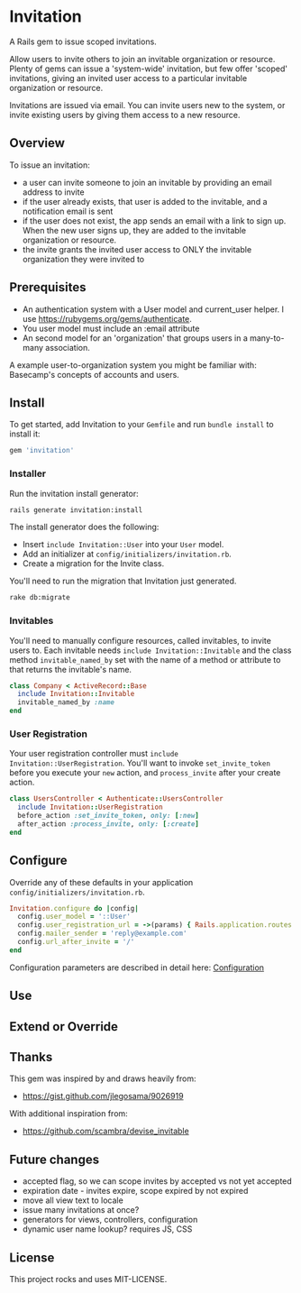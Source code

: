 # Invitation

A Rails gem to issue scoped invitations. 

Allow users to invite others to join an invitable organization or resource. Plenty of gems
can issue a 'system-wide' invitation, but few offer 'scoped' invitations, giving an invited user access to
a particular invitable organization or resource.

Invitations are issued via email. You can invite users new to the system, or invite existing users by giving
them access to a new resource.


## Overview

To issue an invitation:

* a user can invite someone to join an invitable by providing an email address to invite
* if the user already exists, that user is added to the invitable, and a notification email is sent
* if the user does not exist, the app sends an email with a link to sign up. When the new user signs up,
they are added to the invitable organization or resource.
* the invite grants the invited user access to ONLY the invitable organization they were invited to


## Prerequisites

* An authentication system with a User model and current_user helper. I use https://rubygems.org/gems/authenticate.
* You user model must include an :email attribute
* An second model for an 'organization' that groups users in a many-to-many association.

A example user-to-organization system you might be familiar with: Basecamp's concepts of accounts and users.


## Install

To get started, add Invitation to your `Gemfile` and run `bundle install` to install it:

```ruby
gem 'invitation'
```


### Installer

Run the invitation install generator:

```sh
rails generate invitation:install
```

The install generator does the following:

* Insert `include Invitation::User` into your `User` model.
* Add an initializer at `config/initializers/invitation.rb`.
* Create a migration for the Invite class.

You'll need to run the migration that Invitation just generated.

```sh
rake db:migrate
```


### Invitables

You'll need to manually configure resources, called invitables, to invite users to. Each invitable needs
`include Invitation::Invitable` and the class method `invitable_named_by` set with the name of a method or 
attribute to that returns the invitable's name.

```ruby
class Company < ActiveRecord::Base
  include Invitation::Invitable
  invitable_named_by :name
end
```


### User Registration

Your user registration controller must `include Invitation::UserRegistration`. You'll want to invoke `set_invite_token`
before you execute your `new` action, and `process_invite` after your create action.

```ruby
class UsersController < Authenticate::UsersController
  include Invitation::UserRegistration
  before_action :set_invite_token, only: [:new]
  after_action :process_invite, only: [:create]
end
```
 


## Configure

Override any of these defaults in your application `config/initializers/invitation.rb`.

```ruby
Invitation.configure do |config|
  config.user_model = '::User'
  config.user_registration_url = ->(params) { Rails.application.routes.url_helpers.sign_up_url(params) } 
  config.mailer_sender = 'reply@example.com'
  config.url_after_invite = '/'
end
```

Configuration parameters are described in detail here: [Configuration](lib/invitation/configuration.rb)


## Use





## Extend or Override




## Thanks

This gem was inspired by and draws heavily from:
* https://gist.github.com/jlegosama/9026919

With additional inspiration from:

* https://github.com/scambra/devise_invitable


## Future changes

* accepted flag, so we can scope invites by accepted vs not yet accepted
* expiration date - invites expire, scope expired by not expired
* move all view text to locale
* issue many invitations at once?
* generators for views, controllers, configuration
* dynamic user name lookup? requires JS, CSS


## License

This project rocks and uses MIT-LICENSE.

